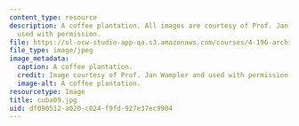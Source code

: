 ```yaml
---
content_type: resource
description: A coffee plantation. All images are courtesy of Prof. Jan Wampler and
  used with permission.
file: https://ol-ocw-studio-app-qa.s3.amazonaws.com/courses/4-196-architecture-design-level-ii-cuba-studio-spring-2004/df090512a020c024f9fd927e37ec9904_cuba09.jpg
file_type: image/jpeg
image_metadata:
  caption: A coffee plantation.
  credit: Image courtesy of Prof. Jan Wampler and used with permission.
  image-alt: A coffee plantation.
resourcetype: Image
title: cuba09.jpg
uid: df090512-a020-c024-f9fd-927e37ec9904
---
```

